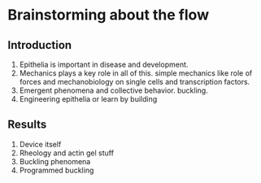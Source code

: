 # Brainstorming about the flow

## Introduction

1. Epithelia is important in disease and development.
2. Mechanics plays a key role in all of this. 
simple mechanics like role of forces and mechanobiology on single cells and transcription factors.
3. Emergent phenomena and collective behavior. buckling.
4. Engineering epithelia or learn by building

## Results

1. Device itself
2. Rheology and actin gel stuff
3. Buckling phenomena
4. Programmed buckling
